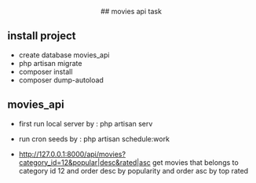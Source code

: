 <p align="center">## movies api task</p>


## install project 
- create database movies_api
- php artisan migrate 
- composer install 
- composer dump-autoload


## movies_api

- first run local server by : php artisan serv 

- run cron seeds by : php artisan schedule:work

- http://127.0.0.1:8000/api/movies?category_id=12&popular|desc&rated|asc get movies that belongs to category id 12 and order desc by popularity and order asc by top rated
